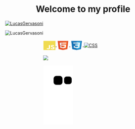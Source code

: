 <h1 align="center">Welcome to my profile</h1>

 <div>
   <a href="https://github.com/LucasGervasoni">
   <p><img height="180em" align="center" src="https://github-readme-stats.vercel.app/api?username=LucasGervasoni&show_icons=true&locale=en" alt="LucasGervasoni" /></p>
   <p><img height="180em" align="left" src="https://github-readme-stats.vercel.app/api/top-langs?username=LucasGervasoni&show_icons=true&locale=en&layout=compact" alt="LucasGervasoni" /></p>

    
</div><br>
 
<div style="display: inline_block"><br>
  <img align="center" alt="Js" height="30" width="40" src="https://raw.githubusercontent.com/devicons/devicon/master/icons/javascript/javascript-plain.svg">
  <img align="center" alt="HTML" height="30" width="40" src="https://raw.githubusercontent.com/devicons/devicon/master/icons/html5/html5-original.svg">
  <img align="center" alt="CSS" height="30" width="40" src="https://raw.githubusercontent.com/devicons/devicon/master/icons/css3/css3-original.svg">
  <img align="center" alt="CSS" height="30" width="40" src="https://cdn.jsdelivr.net/gh/devicons/devicon/icons/git/git-original.svg" />
          
 </div>
 
 <br>
 
<div>
  <a href="https://www.linkedin.com/in/lucas-dos-santos-gervasoni-medeiros-3a6655269/" target="_blank"><img src="https://img.shields.io/badge/-LinkedIn-%230077B5?style=for-the-badge&logo=linkedin&logoColor=white" target="_blank"></a> 
 
  ![Snake animation](https://github.com/LucasGervasoni/LucasGervasoni/blob/output/github-contribution-grid-snake.svg)

</div>
  
